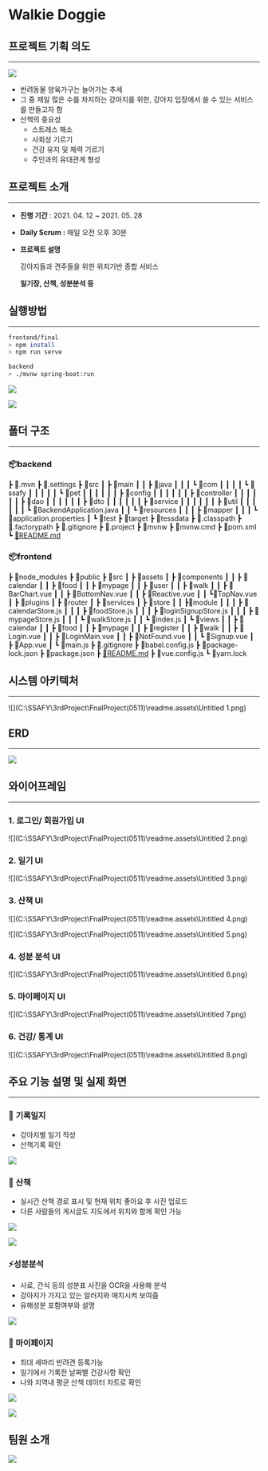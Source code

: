 # Walkie Doggie

## 프로젝트 기획 의도

---

![](C:\SSAFY\3rdProject\FnalProject(0511)\readme.assets\Untitled.png)

- 반려동물 양육가구는 늘어가는 추세
- 그 중 제일 많은 수를 차지하는 강아지를 위한, 강아지 입장에서 쓸 수 있는 서비스를 만들고자 함
- 산책의 중요성
    - 스트레스 해소
    - 사회성 기르기
    - 건강 유지 및 체력 기르기
    - 주인과의 유대관계 형성

## 프로젝트 소개

---

- **진행 기간** : 2021. 04. 12 ~ 2021. 05. 28
- **Daily Scrum :** 매일 오전 오후 30분
- **프로젝트 설명**

    강아지들과 견주들을 위한 위치기반 종합 서비스

    **일기장, 산책, 성분분석 등**

## 실행방법

---

```bash
frontend/final
> npm install
> npm run serve

backend
> ./mvnw spring-boot:run
```

![](C:\SSAFY\3rdProject\FnalProject(0511)\readme.assets\npm_run_serve.PNG)

![](C:\SSAFY\3rdProject\FnalProject(0511)\readme.assets\Spring.png)

## 폴더 구조

---

### 📦backend

┣ 📂.mvn
┣ 📂.settings
┣ 📂src
┃ ┣ 📂main
┃ ┃ ┣ 📂java
┃ ┃ ┃ ┗ 📂com
┃ ┃ ┃ ┃ ┗ 📂ssafy
┃ ┃ ┃ ┃ ┃ ┗ 📂pet
┃ ┃ ┃ ┃ ┃ ┃ ┣ 📂config
┃ ┃ ┃ ┃ ┃ ┃ ┣ 📂controller
┃ ┃ ┃ ┃ ┃ ┃ ┣ 📂dao
┃ ┃ ┃ ┃ ┃ ┃ ┣ 📂dto
┃ ┃ ┃ ┃ ┃ ┃ ┣ 📂service
┃ ┃ ┃ ┃ ┃ ┃ ┣ 📂util
┃ ┃ ┃ ┃ ┃ ┃ ┗ 📜BackendApplication.java
┃ ┃ ┗ 📂resources
┃ ┃ ┃ ┣ 📂mapper
┃ ┃ ┃ ┗ 📜application.properties
┃ ┗ 📂test
┣ 📂target
┣ 📂tessdata
┣ 📜.classpath
┣ 📜.factorypath
┣ 📜.gitignore
┣ 📜.project
┣ 📜mvnw
┣ 📜mvnw.cmd
┣ 📜pom.xml
┗ [📜README.md](http://xn--readme-o754e.md/)

### 📦frontend

┣ 📂node_modules
┣ 📂public
┣ 📂src
┃ ┣ 📂assets
┃ ┣ 📂components
┃ ┃ ┣ 📂calendar
┃ ┃ ┣ 📂food
┃ ┃ ┣ 📂mypage
┃ ┃ ┣ 📂user
┃ ┃ ┣ 📂walk
┃ ┃ ┣ 📜BarChart.vue
┃ ┃ ┣ 📜BottomNav.vue
┃ ┃ ┣ 📜Reactive.vue
┃ ┃ ┗📜TopNav.vue
┃ ┣ 📂plugins
┃ ┣ 📂router
┃ ┣ 📂services
┃ ┣ 📂store
┃ ┃ ┣📂module
┃ ┃ ┃ ┣ 📜calendarStore.js
┃ ┃ ┃ ┣ 📜foodStore.js
┃ ┃ ┃ ┣ 📜loginSignupStore.js
┃ ┃ ┃ ┣ 📜mypageStore.js
┃ ┃ ┃ ┗ 📜walkStore.js
┃ ┃ ┗ 📜index.js
┃ ┗ 📂views
┃ ┃ ┣ 📂calendar
┃ ┃ ┣ 📂food
┃ ┃ ┣ 📂mypage
┃ ┃ ┣ 📂register
┃ ┃ ┣ 📂walk
┃ ┃ ┣ 📜Login.vue
┃ ┃ ┣ 📜LoginMain.vue
┃ ┃ ┣ 📜NotFound.vue
┃ ┃ ┗ 📜Signup.vue
┃ ┣ 📜App.vue
┃ ┗ 📜main.js
┣ 📜.gitignore
┣ 📜babel.config.js
┣ 📜package-lock.json
┣ 📜package.json
┣ [📜README.md](http://xn--readme-o754e.md/)
┣ 📜vue.config.js
┗ 📜yarn.lock

## 시스템 아키텍처

---

![](C:\SSAFY\3rdProject\FnalProject(0511)\readme.assets\Untitled 1.png)

## ERD

---

![](C:\SSAFY\3rdProject\FnalProject(0511)\readme.assets\ERD.PNG)

## 와이어프레임

---

### 1. 로그인/ 회원가입 UI

![](C:\SSAFY\3rdProject\FnalProject(0511)\readme.assets\Untitled 2.png)

### 2. 일기 UI

![](C:\SSAFY\3rdProject\FnalProject(0511)\readme.assets\Untitled 3.png)

### 3. 산책 UI

![](C:\SSAFY\3rdProject\FnalProject(0511)\readme.assets\Untitled 4.png)

![](C:\SSAFY\3rdProject\FnalProject(0511)\readme.assets\Untitled 5.png)

### 4. 성분 분석 UI

![](C:\SSAFY\3rdProject\FnalProject(0511)\readme.assets\Untitled 6.png)

### 5. 마이페이지 UI

![](C:\SSAFY\3rdProject\FnalProject(0511)\readme.assets\Untitled 7.png)

### 6. 건강/ 통계 UI

![](C:\SSAFY\3rdProject\FnalProject(0511)\readme.assets\Untitled 8.png)

## 주요 기능 설명 및 실제 화면

---

### 🌈 **기록일지**

- 강아지별 일기 작성
- 산책기록 확인

![](C:\SSAFY\3rdProject\FnalProject(0511)\readme.assets\기록일지.png)

### 🛴 **산책**

- 실시간 산책 경로 표시 및 현재 위치 좋아요 후 사진 업로드
- 다른 사람들의 게시글도 지도에서 위치와 함께 확인 가능

![](C:\SSAFY\3rdProject\FnalProject(0511)\readme.assets\산책1.png)

![](C:\SSAFY\3rdProject\FnalProject(0511)\readme.assets\산책2.png)

### ⚡**성분분석**

- 사료, 간식 등의 성분표 사진을 OCR을 사용해 분석
- 강아지가 가지고 있는 알러지와 매치시켜 보여줌
- 유해성분 포함여부와 설명

![](C:\SSAFY\3rdProject\FnalProject(0511)\readme.assets\성분분석.png)

### 👶 마이페이지

- 최대 세마리 반려견 등록가능
- 일기에서 기록한 날짜별 건강사항 확인
- 나와 지역내 평균 산책 데이터 차트로 확인

![](C:\SSAFY\3rdProject\FnalProject(0511)\readme.assets\로그인_회원가입.png)

![](C:\SSAFY\3rdProject\FnalProject(0511)\readme.assets\마이페이지.png)

## 팀원 소개

![](C:\SSAFY\3rdProject\FnalProject(0511)\readme.assets\팀원소개.PNG)